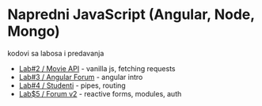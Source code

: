 # Napredni JavaScript (Angular, Node, Mongo)
kodovi sa labosa i predavanja

- [Lab#2 / Movie API](https://full-women.surge.sh/) - vanilla js, fetching requests
- [Lab#3 / Angular Forum](https://angular-forum.vercel.app/) - angular intro
- [Lab#4 / Studenti](https://ang-lab4-studenti.vercel.app/) - pipes, routing
- [Lab$5 / Forum v2](https://angular-forum-npjs.vercel.app/) - reactive forms, modules, auth
